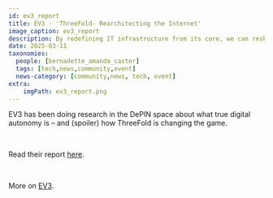 ```yaml
---
id: ev3_report
title: EV3 - 'ThreeFold- Rearchitecting the Internet'
image_caption: ev3_report
description: By redefining IT infrastructure from its core, we can reshape the internet into what it was meant to be. It’s time to build for the next century—and ThreeFold offers a promising solution.
date: 2025-03-11
taxonomies:
  people: [bernadette_amanda_caster]
  tags: [tech,news,community,event]
  news-category: [community,news, tech, event]
extra:
    imgPath: ev3_report.png
---
```


EV3 has been doing research in the DePIN space about what true digital autonomy is – and (spoiler) how ThreeFold is changing the game.

<br/>

Read their report [here](http://bit.ly/4ixMoI0).

<br/>

More on [EV3](https://ev3.xyz/).




